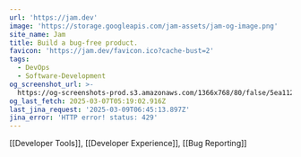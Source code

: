 ```yaml
---
url: 'https://jam.dev'
image: 'https://storage.googleapis.com/jam-assets/jam-og-image.png'
site_name: Jam
title: Build a bug-free product.
favicon: 'https://jam.dev/favicon.ico?cache-bust=2'
tags:
  - DevOps
  - Software-Development
og_screenshot_url: >-
  https://og-screenshots-prod.s3.amazonaws.com/1366x768/80/false/5ea11288f688d75a4d2cc189fe4da2faebb5b4ad4aed453240e568e77035fd3a.jpeg
og_last_fetch: 2025-03-07T05:19:02.916Z
last_jina_request: '2025-03-09T06:45:13.897Z'
jina_error: 'HTTP error! status: 429'
---
```

[[Developer Tools]], [[Developer Experience]], [[Bug Reporting]]

